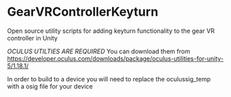 # GearVRControllerKeyturn
Open source utility scripts for adding keyturn functionality to the gear VR controller in Unity

*OCULUS UTILTIES ARE REQUIRED*
You can download them from https://developer.oculus.com/downloads/package/oculus-utilities-for-unity-5/1.18.1/


In order to build to a device you will need to replace the oculussig_temp with a osig file for your device
